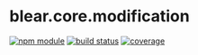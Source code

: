 # blear.core.modification

[![npm module][npm-img]][npm-url]
[![build status][travis-img]][travis-url]
[![coverage][coveralls-img]][coveralls-url]

[travis-img]: https://img.shields.io/travis/blearjs/blear.core.modification/master.svg?style=flat-square
[travis-url]: https://travis-ci.org/blearjs/blear.core.modification

[npm-img]: https://img.shields.io/npm/v/blear.core.modification.svg?style=flat-square
[npm-url]: https://www.npmjs.com/package/blear.core.modification

[coveralls-img]: https://img.shields.io/coveralls/blearjs/blear.core.modification/master.svg?style=flat-square
[coveralls-url]: https://coveralls.io/github/blearjs/blear.core.modification?branch=master

